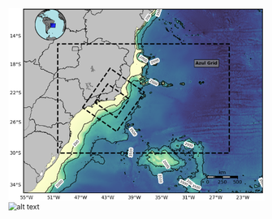 ![alt text](https://github.com/fernandotcbarreto/stuff/blob/main/operational.png)
![alt text](https://github.com/fernandotcbarreto/stuff/blob/main/myimage2.gif)
